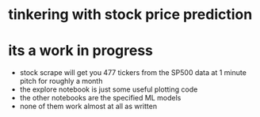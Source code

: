 # tinkering with stock price prediction
# its a work in progress


- stock scrape will get you 477 tickers from the SP500 data at 1 minute pitch for roughly a month
- the explore notebook is just some useful plotting code
- the other notebooks are the specified ML models
- none of them work almost at all as written
